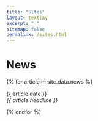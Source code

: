 ```yaml
---
title: "Sites"
layout: textlay
excerpt: " "
sitemap: false
permalink: /sites.html
---
```


# News

{% for article in site.data.news %}
<p>{{ article.date }} <br>
<em>{{ article.headline }}</em></p>
{% endfor %}
